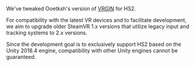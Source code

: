 We've tweaked Ooetksh's version of [VRGIN](https://github.com/Ooetksh/VRGIN) for HS2.

For compatibility with the latest VR devices and to facilitate development, we aim to upgrade older SteamVR 1.x versions that utilize legacy input and tracking systems to 2.x versions.

Since the development goal is to exclusively support HS2 based on the Unity 2018.4 engine, compatibility with other Unity engines cannot be guaranteed.
